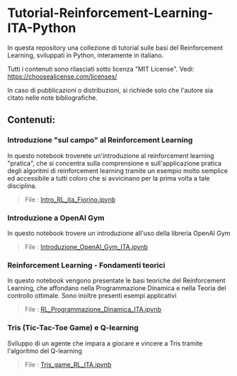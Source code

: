 # Tutorial-Reinforcement-Learning-ITA-Python

In questa repository una collezione di tutorial sulle basi del Reinforcement Learning, sviluppati in Python, interamente in italiano.

Tutti i contenuti sono rilasciati sotto licenza "MIT License". Vedi: https://choosealicense.com/licenses/ 

In caso di pubblicazioni o distribuzioni, si richiede solo che l'autore sia citato nelle note bibliografiche.

## Contenuti:

### Introduzione "sul campo" al Reinforcement Learning 
In questo notebook troverete un'introduzione al reinforcement learning "pratica", che si concentra sulla comprensione e sull'applicazione pratica degli algoritmi di reinforcement learning tramite un esempio molto semplice ed accessibile a tutti coloro che si avvicinano per la prima volta a tale disciplina.

>File : [Intro_RL_ita_Fiorino.ipynb](https://github.com/MarioFiorino/Tutorial-Reinforcement-Learning-ITA-Python/blob/main/Intro_RL_ita_Fiorino.ipynb)

### Introduzione a OpenAI Gym
In questo notebook trovere un introduzione all'uso della libreria OpenAI Gym

>File : [Introduzione_OpenAI_Gym_ITA.ipynb](https://github.com/MarioFiorino/Tutorial-Reinforcement-Learning-ITA-Python/blob/main/Introduzione_OpenAI_Gym.ipynb)


### Reinforcement Learning - Fondamenti teorici
In questo notebook vengono presentate le basi teoriche del Reinforcement Learning, che affondano nella Programmazione Dinamica e nella Teoria del controllo ottimale. Sono inoltre presenti esempi applicativi

>File : [RL_Programmazione_Dinamica_ITA.ipynb](https://github.com/MarioFiorino/Tutorial-Reinforcement-Learning-ITA-Python/blob/main/RL_Programmazione_Dinamica_ITA.ipynb)

### Tris (Tic-Tac-Toe Game) e Q-learning 
Sviluppo di un agente che impara a giocare e vincere a Tris tramite l'algoritmo del Q-learning

>File : [Tris_game_RL_ITA.ipynb](https://github.com/MarioFiorino/Tutorial-Reinforcement-Learning-ITA-Python/blob/main/Tris_game_RL_ITA.ipynb)


